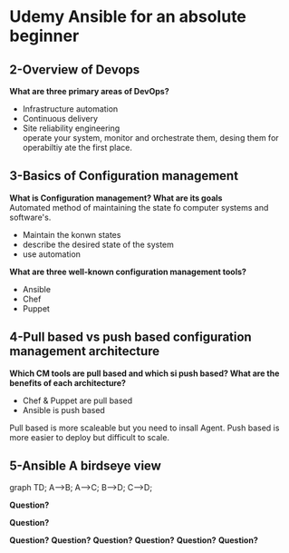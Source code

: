 # Udemy Ansible for an absolute beginner

## 2-Overview of Devops

**What are three primary areas of DevOps?**

* Infrastructure automation
* Continuous delivery
* Site reliability engineering  
operate your system, monitor and orchestrate them, desing them for operabiltiy ate the first place.

## 3-Basics of Configuration management

**What is Configuration management? What are its goals**  
Automated method of maintaining the state fo computer systems and software's.

* Maintain the konwn states
* describe the desired state of the system
* use automation

**What are three well-known configuration management tools?**

* Ansible
* Chef
* Puppet

## 4-Pull based vs push based configuration management architecture

**Which CM tools are pull based and which si push based? What are the benefits of each architecture?**

* Chef & Puppet are pull based
* Ansible is push based

Pull based is more scaleable but you need to insall Agent.
Push based is more easier to deploy but difficult to scale.

## 5-Ansible A birdseye view

graph TD;
A-->B;
A-->C;
B-->D;
C-->D;

**Question?** 

























**Question?** 

**Question?** 
**Question?** 
**Question?** 
**Question?** 
**Question?** 
**Question?** 

